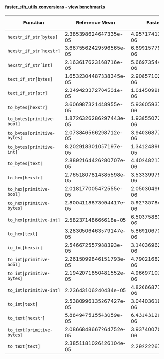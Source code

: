 #### [faster_eth_utils.conversions](https://github.com/BobTheBuidler/faster-eth-utils/blob/master/faster_eth_utils/conversions.py) - [view benchmarks](https://github.com/BobTheBuidler/faster-eth-utils/blob/master/benchmarks/test_conversions_benchmarks.py)

| Function | Reference Mean | Faster Mean | % Change | Speedup (%) | x Faster | Faster |
|----------|---------------|-------------|----------|-------------|----------|--------|
| `hexstr_if_str[bytes]` | 2.385398624647335e-05 | 4.957174170011653e-06 | 79.22% | 381.20% | 4.81x | ✅ |
| `hexstr_if_str[hexstr]` | 3.6675562429596565e-05 | 6.699157793701335e-06 | 81.73% | 447.47% | 5.47x | ✅ |
| `hexstr_if_str[int]` | 2.163617623168716e-05 | 5.6697354456795574e-06 | 73.80% | 281.61% | 3.82x | ✅ |
| `text_if_str[bytes]` | 1.6532304487338345e-05 | 2.9085710221539445e-06 | 82.41% | 468.40% | 5.68x | ✅ |
| `text_if_str[str]` | 2.349423372704531e-05 | 1.6145099832025496e-06 | 93.13% | 1355.19% | 14.55x | ✅ |
| `to_bytes[hexstr]` | 3.606987321448955e-05 | 5.936059372218833e-06 | 83.54% | 507.64% | 6.08x | ✅ |
| `to_bytes[primitive-bool]` | 1.8726326286297443e-05 | 1.9385507347588748e-06 | 89.65% | 866.00% | 9.66x | ✅ |
| `to_bytes[primitive-bytes]` | 2.073846566298712e-05 | 3.940368779413646e-06 | 81.00% | 426.31% | 5.26x | ✅ |
| `to_bytes[primitive-int]` | 8.202918301057197e-05 | 1.3412489813445601e-05 | 83.65% | 511.59% | 6.12x | ✅ |
| `to_bytes[text]` | 2.8892164426280707e-05 | 4.402482173128433e-06 | 84.76% | 556.27% | 6.56x | ✅ |
| `to_hex[hexstr]` | 2.7651807814385598e-05 | 3.533399797601894e-06 | 87.22% | 682.58% | 7.83x | ✅ |
| `to_hex[primitive-bool]` | 2.018177005472555e-05 | 2.050304969298024e-06 | 89.84% | 884.33% | 9.84x | ✅ |
| `to_hex[primitive-bytes]` | 2.8004118873094417e-05 | 5.9273578416554545e-06 | 78.83% | 372.46% | 4.72x | ✅ |
| `to_hex[primitive-int]` | 2.58237148666618e-05 | 6.5037588302303034e-06 | 74.81% | 297.06% | 3.97x | ✅ |
| `to_hex[text]` | 3.2830506463579147e-05 | 5.8691067336020355e-06 | 82.12% | 459.38% | 5.59x | ✅ |
| `to_int[hexstr]` | 2.546672557988393e-05 | 3.140369629350112e-06 | 87.67% | 710.95% | 8.11x | ✅ |
| `to_int[primitive-bool]` | 2.2615099846151793e-05 | 4.790216828923864e-06 | 78.82% | 372.11% | 4.72x | ✅ |
| `to_int[primitive-bytes]` | 2.1942071850481552e-05 | 4.966971071075166e-06 | 77.36% | 341.76% | 4.42x | ✅ |
| `to_int[primitive-int]` | 2.23643106240434e-05 | 4.826668770702506e-06 | 78.42% | 363.35% | 4.63x | ✅ |
| `to_int[text]` | 2.5380996135267427e-05 | 3.044036193673824e-06 | 88.01% | 733.79% | 8.34x | ✅ |
| `to_text[hexstr]` | 5.884947515543059e-05 | 6.431431206043685e-06 | 89.07% | 815.03% | 9.15x | ✅ |
| `to_text[primitive-bytes]` | 2.0866848667264752e-05 | 3.937400709890671e-06 | 81.13% | 429.97% | 5.30x | ✅ |
| `to_text[text]` | 2.3851181026426104e-05 | 2.29222267496144e-06 | 90.39% | 940.53% | 10.41x | ✅ |
